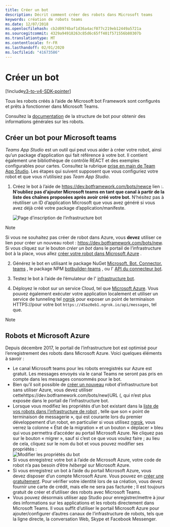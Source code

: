 ```yaml
---
title: Créer un bot
description: Décrit comment créer des robots dans Microsoft teams
keywords: création de robots teams
ms.date: 12/07/2018
ms.openlocfilehash: cb2d0974baf1d36a4acf077c219eb12449a5721a
ms.sourcegitcommit: 4329a94918263c85d6c65ff401f571556b80307b
ms.translationtype: MT
ms.contentlocale: fr-FR
ms.lasthandoff: 02/01/2020
ms.locfileid: "41673586"
---
```

# <a name="create-a-bot"></a>Créer un bot

[!include[v3-to-v4-SDK-pointer](~/includes/v3-to-v4-pointer-bots.md)]

Tous les robots créés à l’aide de Microsoft bot Framework sont configurés et prêts à fonctionner dans Microsoft Teams.

Consultez la [documentation](/azure/bot-service/?view=azure-bot-service-3.0) de la structure de bot pour obtenir des informations générales sur les robots.

## <a name="create-a-bot-for-microsoft-teams"></a>Créer un bot pour Microsoft teams

*Teams App Studio* est un outil qui peut vous aider à créer votre robot, ainsi qu’un package d’application qui fait référence à votre bot. Il contient également une bibliothèque de contrôle REACT et des exemples configurables pour cartes. Consultez la rubrique [prise en main de Team App Studio](~/concepts/build-and-test/app-studio-overview.md). Les étapes qui suivent supposent que vous configuriez votre robot et que vous n’utilisiez pas *Team App Studio*.

1. Créez le bot à l’aide de https://dev.botframework.com/bots/newce lien :. **N’oubliez pas d’ajouter Microsoft teams en tant que canal à partir de la liste des chaînes proposées après avoir créé votre bot.** N’hésitez pas à réutiliser un ID d’application Microsoft que vous avez généré si vous avez déjà créé votre package d’application/manifeste.

   ![Page d’inscription de l’infrastructure bot](~/assets/images/bots/bfregister.png)

> [!NOTE]
> Si vous ne souhaitez pas créer de robot dans Azure, vous **devez** utiliser ce lien pour créer un nouveau robot : https://dev.botframework.com/bots/new. Si vous cliquez sur le bouton *créer un bot* dans le portail de l’infrastructure bot à la place, vous allez [créer votre robot dans Microsoft Azure](#bots-and-microsoft-azure) .

2. Générez le bot en utilisant le package NuGet [Microsoft. Bot. Connector. teams](https://www.nuget.org/packages/Microsoft.Bot.Connector.Teams) , le package NPM [botbuilder-teams](https://www.npmjs.com/package/botbuilder-teams) , ou l' [API du connecteur bot](https://docs.microsoft.com/bot-framework/rest-api/bot-framework-rest-connector-api-reference).

3. Testez le bot à l’aide de l’émulateur de l' [infrastructure bot](https://docs.microsoft.com/bot-framework/debug-bots-emulator).

4. Déployez le robot sur un service Cloud, tel que [Microsoft Azure](https://azure.microsoft.com/). Vous pouvez également exécuter votre application localement et utiliser un service de tunneling tel [ngrok](https://ngrok.com) pour exposer un point de terminaison HTTPS://pour votre bot `https://45az0eb1.ngrok.io/api/messages`, tel que.

> [!NOTE]
> ## <a name="bots-and-microsoft-azure"></a>Robots et Microsoft Azure
> Depuis décembre 2017, le portail de l’infrastructure bot est optimisé pour l’enregistrement des robots dans Microsoft Azure. Voici quelques éléments à savoir :
>
> * Le canal Microsoft teams pour les robots enregistrés sur Azure est gratuit. Les messages envoyés via le canal Teams ne seront pas pris en compte dans les messages consommés pour le bot.
> * Bien qu’il soit possible de [créer un nouveau](https://dev.botframework.com/bots/new) robot d’infrastructure bot sans utiliser Azure, vous devez utiliser cettehttps://dev.botframework.com/bots/new)URL (, qui n’est plus exposée dans le portail de l’infrastructure bot.
> * Lorsque vous modifiez les propriétés d’un bot existant dans la [liste de vos robots dans l’infrastructure de robot](https://dev.botframework.com/bots) , telle que son « point de terminaison de messagerie », qui est courante lors du premier développement d’un robot, en particulier si vous utilisez [ngrok](https://ngrok.com), vous verrez la colonne « État de la migration » et un bouton « déplacer » bleu qui vous permettra d’accéder au portail Microsoft Azure. Ne cliquez pas sur le bouton « migrer », sauf si c’est ce que vous voulez faire ; au lieu de cela, cliquez sur le nom du bot et vous pouvez modifier ses propriétés :</br>
   ![Modifier les propriétés du bot](~/assets/images/bots/bf-migrate-bot-to-azure.png)
> * Si vous enregistrez votre bot à l’aide de Microsoft Azure, votre code de robot n’a pas besoin d’être *hébergé* sur Microsoft Azure.
> * Si vous enregistrez un bot à l’aide du portail Microsoft Azure, vous devez disposer d’un compte Microsoft Azure. Vous pouvez en [créer une gratuitement](https://azure.microsoft.com/free/). Pour vérifier votre identité lors de sa création, vous devez fournir une carte de crédit, mais elle ne sera pas facturée ; Il est toujours gratuit de créer et d’utiliser des robots avec Microsoft Teams.
> * Vous pouvez désormais utiliser app Studio pour enregistrer/mettre à jour des informations sur les applications et les robots directement dans Microsoft Teams. Il vous suffit d’utiliser le portail Microsoft Azure pour ajouter/configurer d’autres canaux de l’infrastructure de robots, tels que la ligne directe, la conversation Web, Skype et Facebook Messenger.
